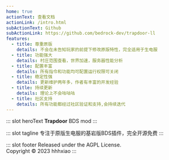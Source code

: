 ```yaml
---
home: true
actionText: 查看文档
actionLink: /intro.html
subActionText: Github
subActionLink: https://github.com/bedrock-dev/trapdoor-ll
features:
  - title: 尊重原版
    details: 不会在未告知玩家的前提下修改原版特性，完全适用于生电服
  - title: 功能强大
    details: 村庄范围查看，世界加速，服务器性能分析
  - title: 配置丰富
    details: 所有指令和功能均可配置运行权限可关闭
  - title: 稳定性强
    details: 更新维护两年多，作者有丰富的开发经验
  - title: 持续更新
    details: 理论上不会咕咕咕
  - title: 社区支持
    details: 所有功能都经过社区验证和支持,会持续迭代
---
```


::: slot heroText
<b class="gradient">Trapdoor</b> BDS mod
:::

::: slot tagline
专注于原版生电服的基岩版BDS插件，完全开源免费
:::

::: slot footer
Released under the AGPL License.<br>
Copyright © 2023 hhhxiao
:::
